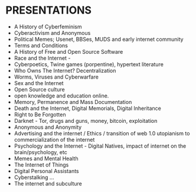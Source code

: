 # PRESENTATIONS

* A History of Cyberfeminism 
* Cyberactivism and Anonymous
* Political Memes; Usenet, BBSes, MUDS and early internet community
* Terms and Conditions
* A History of Free and Open Source Software
* Race and the Internet - 
* Cyberpoetics, Twine games (porpentine), hypertext literature 
* Who Owns The Internet? Decentralization 
* Worms, Viruses and Cyberwarfare 
* Sex and the Internet 
* Open Source culture
* open knowledge and education online.
* Memory, Permanence and Mass Documentation 
* Death and the Internet, Digital Memorials, Digital Inheritance
* Right to Be Forgotten
* Darknet - Tor, drugs and guns, money, bitcoin, exploitation
* Anonymous and Anonymity 
* Advertising and the internet / Ethics / transition of web 1.0 utopianism to commercialization of the internet 
* Psychology and the Internet - Digital Natives, impact of internet on the brain/psychology, etc 
* Memes and Mental Health 
* The Internet of Things
* Digital Personal Assistants
* Cyberstalking ...
* The internet and subculture
